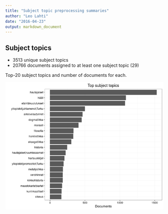 ```yaml
---
title: "Subject topic preprocessing summaries"
author: "Leo Lahti"
date: "2016-04-23"
output: markdown_document
---
```


## Subject topics



  * 3513 unique subject topics
  * 20766 documents assigned to at least one subject topic (29)

Top-20 subject topics and number of documents for each.

![plot of chunk summarytopics22](figure/summarytopics22-1.png)
